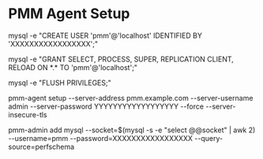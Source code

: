# PMM Agent Setup

mysql -e "CREATE USER 'pmm'@'localhost' IDENTIFIED BY 'XXXXXXXXXXXXXXXXX';"

mysql -e "GRANT SELECT, PROCESS, SUPER, REPLICATION CLIENT, RELOAD ON \*.\* TO 'pmm'@'localhost';"

mysql -e "FLUSH PRIVILEGES;"

pmm-agent setup --server-address pmm.example.com --server-username admin --server-password YYYYYYYYYYYYYYYYYY --force --server-insecure-tls

pmm-admin add mysql --socket=$(mysql -s -e "select @@socket" | awk 2) --username=pmm --password=XXXXXXXXXXXXXXXXX --query-source=perfschema
